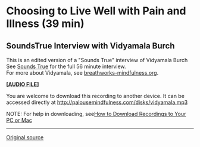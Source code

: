 Choosing to Live Well with Pain and Illness (39 min)  
====================================================

SoundsTrue Interview with Vidyamala Burch
-----------------------------------------

This is an edited version of a "Sounds True" interview of Vidyamala Burch   
See [Sounds True][38] for the full 56 minute interview.  
For more about Vidyamala, see [breathworks-mindfulness.org][39].  

**[[AUDIO FILE][40]]**
  

You are welcome to download this recording to another device. It can be accessed directly at <http://palousemindfulness.com/disks/vidyamala.mp3>

NOTE: For help in downloading, see[How to Download Recordings to Your PC or Mac][41]

[38]: http://www.soundstrue.com/weeklywisdom/?source=podcast&amp;p=1469&amp;category=IATE&amp;version=full
[39]: http://www.breathworks-mindfulness.org.uk/meet-vidyamala
[40]: /disks/vidyamala-choosing.mp3
[41]: http://palousemindfulness.com/meditations/downloading.html
  
-----

[Original source](http://palousemindfulness.com/meditations/vidyamala-choosing.html "Permalink to Vidyamala Burch")
